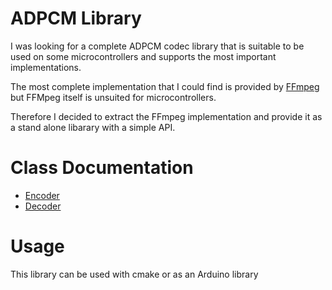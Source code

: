 # ADPCM Library

I was looking for a complete ADPCM codec library that is suitable to be used on some microcontrollers and supports the most important implementations.

The most complete implementation that I could find is provided by [FFmpeg](https://ffmpeg.org/) but FFMpeg itself is unsuited for microcontrollers.

Therefore I decided to extract the FFmpeg implementation and provide it as a stand alone libarary with a simple API.


# Class Documentation

- [Encoder](https://pschatzmann.github.io/adpcm/docs/html/classadpcm__ffmpeg_1_1ADPCMEncoder.html)
- [Decoder](https://pschatzmann.github.io/adpcm/docs/html/classadpcm__ffmpeg_1_1ADPCMDecoder.html)


# Usage

This library can be used with cmake or as an Arduino library
